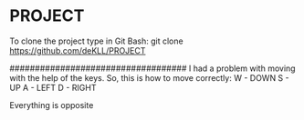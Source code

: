 # PROJECT

To clone the project type in Git Bash:
git clone https://github.com/deKLL/PROJECT 

###################################
I had a problem with moving with the help of the keys.
So, this is how to move correctly:
  W - DOWN
  S - UP
  A - LEFT
  D - RIGHT

Everything is opposite
